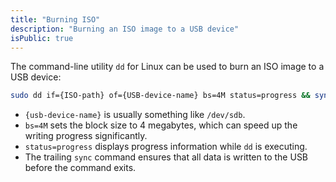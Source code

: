 ```yaml
---
title: "Burning ISO"
description: "Burning an ISO image to a USB device"
isPublic: true
---
```


The command-line utility `dd` for Linux can be used to burn an ISO image to a
USB device:

```sh
sudo dd if={ISO-path} of={USB-device-name} bs=4M status=progress && sync
```

* `{usb-device-name}` is usually something like `/dev/sdb`.
* `bs=4M` sets the block size to 4 megabytes, which can speed up the writing
   progress significantly.
* `status=progress` displays progress information while `dd` is executing.
* The trailing `sync` command ensures that all data is written to the USB
  before the command exits.
